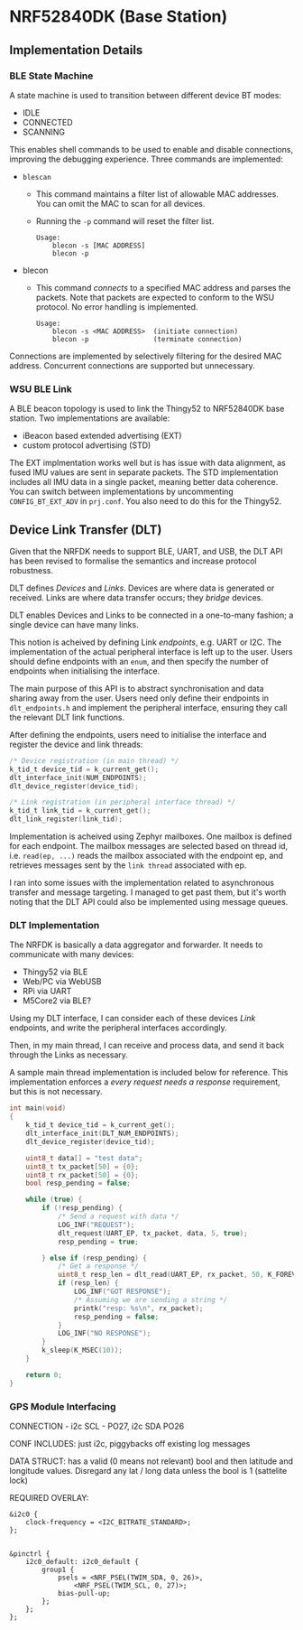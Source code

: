# NRF52840DK (Base Station)

## Implementation Details

### BLE State Machine
A state machine is used to transition between different device BT modes:

- IDLE
- CONNECTED
- SCANNING

This enables shell commands to be used to enable and disable connections,
improving the debugging experience.
Three commands are implemented:
- `blescan`
  - This command maintains a filter list of allowable MAC addresses. You can omit
  the MAC to scan for all devices.
  - Running the `-p` command will reset the filter list.

    ```
    Usage:
        blecon -s [MAC ADDRESS]
        blecon -p
    ```
- blecon
  - This command *connects* to a specified MAC address and parses the packets. Note
  that packets are expected to conform to the WSU protocol. No error handling is
  implemented.

    ```
    Usage:
        blecon -s <MAC ADDRESS>  (initiate connection)
        blecon -p                (terminate connection)
    ```
Connections are implemented by selectively filtering for the desired MAC address.
Concurrent connections are supported but unnecessary.

### WSU BLE Link
A BLE beacon topology is used to link the Thingy52 to NRF52840DK base station.
Two implementations are available:
- iBeacon based extended advertising (EXT)
- custom protocol advertising (STD)

The EXT implmentation works well but is has issue with data alignment, as fused
IMU values are sent in separate packets. The STD implementation includes all
IMU data in a single packet, meaning better data coherence. You can switch
between implementations by uncommenting `CONFIG_BT_EXT_ADV` in `prj.conf`. You
also need to do this for the Thingy52.

## Device Link Transfer (DLT)
Given that the NRFDK needs to support BLE, UART, and USB, the DLT API has been
revised to formalise the semantics and increase protocol robustness.

DLT defines *Devices* and *Links*. Devices are where data is generated or
received. Links are where data transfer occurs; they *bridge* devices.

DLT enables Devices and Links to be connected in a one-to-many fashion; a single
device can have many links.

This notion is acheived by defining Link *endpoints*, e.g. UART or I2C. The
implementation of the actual peripheral interface is left up to the user. Users
should define endpoints with an `enum`, and then specify the number of
endpoints when initialising the interface.

The main purpose of this API is to abstract synchronisation and data sharing
away from the user. Users need only define their endpoints in `dlt_endpoints.h`
and implement the peripheral interface, ensuring they call the relevant DLT
link functions.

After defining the endpoints, users need to initialise the interface and register
the device and link threads:

```c
/* Device registration (in main thread) */
k_tid_t device_tid = k_current_get();
dlt_interface_init(NUM_ENDPOINTS);
dlt_device_register(device_tid);

/* Link registration (in peripheral interface thread) */
k_tid_t link_tid = k_current_get();
dlt_link_register(link_tid);
```

Implementation is acheived using Zephyr mailboxes. One mailbox is defined
for each endpoint. The mailbox messages are selected based on thread id, i.e.
`read(ep, ...)` reads the mailbox associated with the endpoint ep, and retrieves
messages sent by the `link thread` associated with ep.

I ran into some issues with the implementation related to asynchronous transfer
and message targeting. I managed to get past them, but it's worth noting that
the DLT API could also be implemented using message queues.

### DLT Implementation 
The NRFDK is basically a data aggregator and forwarder. It needs to communicate
with many devices:
- Thingy52 via BLE
- Web/PC via WebUSB
- RPi via UART
- M5Core2 via BLE?

Using my DLT interface, I can consider each of these devices *Link* endpoints,
and write the peripheral interfaces accordingly.

Then, in my main thread, I can receive and process data, and send it back
through the Links as necessary.

A sample main thread implementation is included below for reference. This
implementation enforces a *every request needs a response* requirement,
but this is not necessary.
```c
int main(void)
{
    k_tid_t device_tid = k_current_get();
    dlt_interface_init(DLT_NUM_ENDPOINTS);
    dlt_device_register(device_tid);

    uint8_t data[] = "test data";
    uint8_t tx_packet[50] = {0};
    uint8_t rx_packet[50] = {0};
    bool resp_pending = false;

    while (true) {
        if (!resp_pending) {
            /* Send a request with data */
            LOG_INF("REQUEST");
            dlt_request(UART_EP, tx_packet, data, 5, true);
            resp_pending = true;

        } else if (resp_pending) {
            /* Get a response */
            uint8_t resp_len = dlt_read(UART_EP, rx_packet, 50, K_FOREVER);
            if (resp_len) { 
                LOG_INF("GOT RESPONSE");
                /* Assuming we are sending a string */
                printk("resp: %s\n", rx_packet);
                resp_pending = false;
            }
            LOG_INF("NO RESPONSE");
        }
        k_sleep(K_MSEC(10));
    }

    return 0;
}
```

### GPS Module Interfacing

CONNECTION - i2c SCL - PO27, i2c SDA PO26

CONF INCLUDES: just i2c, piggybacks off existing log messages

DATA STRUCT: has a valid (0 means not relevant) bool and then latitude and longitude values. Disregard any lat / long data unless the bool is 1 (sattelite lock)

REQUIRED OVERLAY:
```
&i2c0 {
    clock-frequency = <I2C_BITRATE_STANDARD>;
};


&pinctrl {
    i2c0_default: i2c0_default {
		group1 {
			psels = <NRF_PSEL(TWIM_SDA, 0, 26)>,
				<NRF_PSEL(TWIM_SCL, 0, 27)>;
            bias-pull-up;
		};
	};
};
```